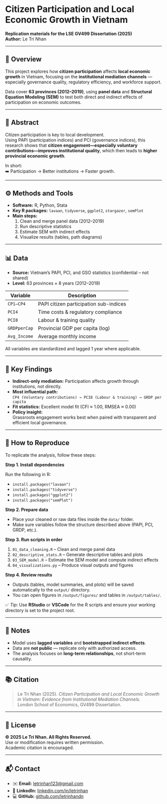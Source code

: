 # Citizen Participation and Local Economic Growth in Vietnam  
**Replication materials for the LSE GV499 Dissertation (2025)**  
**Author:** Le Tri Nhan  

---

## 📘 Overview
This project explores how **citizen participation** affects **local economic growth** in Vietnam, focusing on the **institutional mediation channels** — especially governance quality, regulatory efficiency, and workforce support.

Data cover **63 provinces (2012–2019)**, using **panel data** and **Structural Equation Modeling (SEM)** to test both direct and indirect effects of participation on economic outcomes.

---

## 🧠 Abstract
Citizen participation is key to local development.  
Using PAPI (participation indices) and PCI (governance indices), this research shows that **citizen engagement—especially voluntary contributions—improves institutional quality**, which then leads to **higher provincial economic growth**.  

In short:  
➡️ Participation → Better institutions → Faster growth.

---

## ⚙️ Methods and Tools
- **Software:** R, Python, Stata  
- **Key R packages:** `lavaan`, `tidyverse`, `ggplot2`, `stargazer`, `semPlot`  
- **Main steps:**
  1. Clean and merge panel data (2012–2019)  
  2. Run descriptive statistics  
  3. Estimate SEM with indirect effects  
  4. Visualize results (tables, path diagrams)

---

## 📊 Data
- **Source:** Vietnam’s PAPI, PCI, and GSO statistics (confidential – not shared)  
- **Level:** 63 provinces × 8 years (2012–2019)  

| Variable | Description |
|-----------|--------------|
| `CP1–CP4` | PAPI citizen participation sub-indices |
| `PCI4` | Time costs & regulatory compliance |
| `PCI8` | Labour & training quality |
| `GRDPperCap` | Provincial GDP per capita (log) |
| `Avg_Income` | Average monthly income |

All variables are standardized and lagged 1 year where applicable.

---

## 🧩 Key Findings
- **Indirect-only mediation:** Participation affects growth through institutions, not directly.  
- **Most influential path:**  
  `CP4 (Voluntary contributions) → PCI8 (Labour & training) → GRDP per capita`  
- **Fit statistics:** Excellent model fit (CFI ≈ 1.00, RMSEA ≈ 0.00)  
- **Policy insight:**  
  Grassroots engagement works best when paired with transparent and efficient local governance.

---

## 🚀 How to Reproduce
To replicate the analysis, follow these steps:

**Step 1. Install dependencies**

Run the following in R:
- `install.packages("lavaan")`  
- `install.packages("tidyverse")`  
- `install.packages("ggplot2")`  
- `install.packages("semPlot")`

**Step 2. Prepare data**  
- Place your cleaned or raw data files inside the `data/` folder.  
- Make sure variables follow the structure described above (PAPI, PCI, GRDP, etc.).

**Step 3. Run scripts in order**
1. `01_data_cleaning.R` – Clean and merge panel data  
2. `02_descriptive_stats.R` – Generate descriptive tables and plots  
3. `03_SEM_model.R` – Estimate the SEM model and compute indirect effects  
4. `04_visualizations.py` – Produce visual outputs and figures  

**Step 4. Review results**  
- Outputs (tables, model summaries, and plots) will be saved automatically to the `output/` directory.  
- You can open figures in `/output/figures/` and tables in `/output/tables/`.

✅ *Tip:* Use **RStudio** or **VSCode** for the R scripts and ensure your working directory is set to the project root.

---

## 🧭 Notes
- Model uses **lagged variables** and **bootstrapped indirect effects**.  
- Data are **not public** — replicate only with authorized access.  
- The analysis focuses on **long-term relationships**, not short-term causality.

---

## 📚 Citation
> Le Tri Nhan (2025). *Citizen Participation and Local Economic Growth in Vietnam: Evidence from Institutional Mediation Channels.*  
> London School of Economics, GV499 Dissertation.

---

## 🔏 License
**© 2025 Le Tri Nhan. All Rights Reserved.**  
Use or modification requires written permission.  
Academic citation is encouraged.

---

## 📬 Contact
- ✉️ **Email:** letrinhan123@gmail.com  
- 🔗 **LinkedIn:** [linkedin.com/in/letrinhan](https://linkedin.com/in/letrinhan)  
- 💻 **GitHub:** [github.com/letrinhandn](https://github.com/letrinhandn)

   
